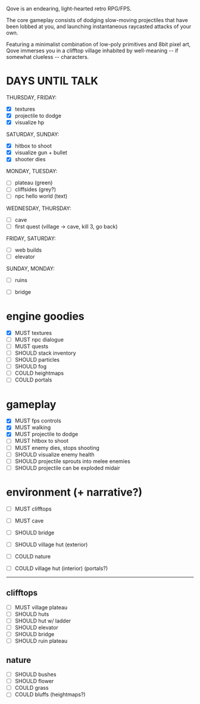 
Qove is an endearing, light-hearted retro RPG/FPS.

The core gameplay consists of dodging slow-moving projectiles that have been lobbed at you,
and launching instantaneous raycasted attacks of your own.

Featuring a minimalist combination of low-poly primitives and 8bit pixel art, Qove immerses
you in a clifftop village inhabited by well-meaning -- if somewhat clueless -- characters.


# DAYS UNTIL TALK

THURSDAY, FRIDAY:
- [x] textures
- [x] projectile to dodge
- [x] visualize hp

SATURDAY, SUNDAY:
- [x] hitbox to shoot
- [x] visualize gun + bullet
- [x] shooter dies

MONDAY, TUESDAY:
- [ ] plateau (green)
- [ ] cliffsides (grey?)
- [ ] npc hello world (text)

WEDNESDAY, THURSDAY:
- [ ] cave
- [ ] first quest (village -> cave, kill 3, go back)

FRIDAY, SATURDAY:
- [ ] web builds
- [ ] elevator

SUNDAY, MONDAY:
- [ ] ruins
- [ ] bridge


# engine goodies
- [x] MUST   textures
- [ ] MUST   npc dialogue
- [ ] MUST   quests
- [ ] SHOULD stack inventory
- [ ] SHOULD particles
- [ ] SHOULD fog
- [ ] COULD  heightmaps
- [ ] COULD  portals

# gameplay
- [x] MUST   fps controls
- [x] MUST   walking
- [x] MUST   projectile to dodge
- [ ] MUST   hitbox to shoot
- [ ] MUST   enemy dies, stops shooting
- [ ] SHOULD visualize enemy health
- [ ] SHOULD projectile sprouts into melee enemies
- [ ] SHOULD projectile can be exploded midair

# environment (+ narrative?)
- [ ] MUST   clifftops
- [ ] MUST   cave
- [ ] SHOULD bridge
- [ ] SHOULD village hut (exterior)
- [ ] COULD  nature
- [ ] COULD  village hut (interior) (portals?)


---

## clifftops
- [ ] MUST   village plateau
- [ ] SHOULD huts
- [ ] SHOULD hut w/ ladder
- [ ] SHOULD elevator
- [ ] SHOULD bridge
- [ ] SHOULD ruin plateau

## nature
- [ ] SHOULD bushes
- [ ] SHOULD flower
- [ ] COULD  grass
- [ ] COULD  bluffs (heightmaps?)
